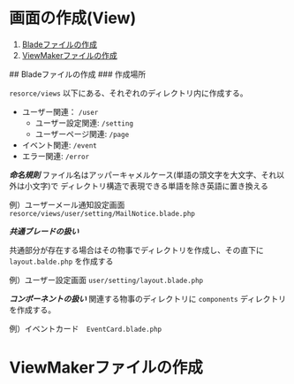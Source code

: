 

# 画面の作成(View)

1. [Bladeファイルの作成](#blade)
2. [ViewMakerファイルの作成](#viewMaker)

<a name="blade"/>
## Bladeファイルの作成
### 作成場所

```resorce/views``` 以下にある、それぞれのディレクトリ内に作成する。

* ユーザー関連： ```/user```
    * ユーザー設定関連: ```/setting```
    * ユーザーページ関連: ```/page```
* イベント関連: ```/event```
* エラー関連: ```/error```

***命名規則***
ファイル名はアッパーキャメルケース(単語の頭文字を大文字、それ以外は小文字)で
ディレクトリ構造で表現できる単語を除き英語に置き換える

例）ユーザーメール通知設定画面 ```resorce/views/user/setting/MailNotice.blade.php```

***共通ブレードの扱い***

共通部分が存在する場合はその物事でディレクトリを作成し、その直下に ```layout.balde.php``` を作成する

例）ユーザー設定画面 ```user/setting/layout.blade.php```

***コンポーネントの扱い***
関連する物事のディレクトリに ```components``` ディレクトリを作成する。

例）イベントカード　```EventCard.blade.php```

<a name="viewMaker"></a>
# ViewMakerファイルの作成

